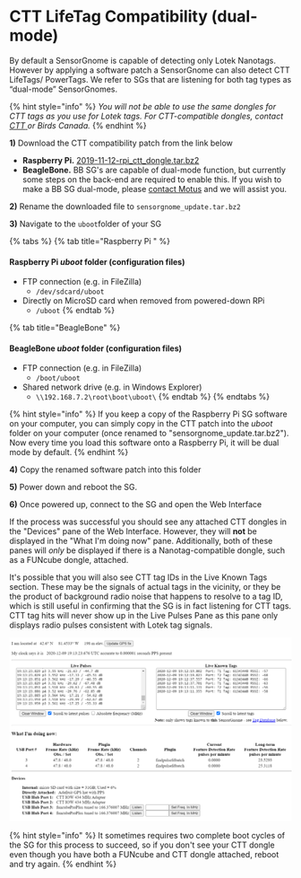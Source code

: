 # CTT LifeTag Compatibility \(dual-mode\)

By default a SensorGnome is capable of detecting only Lotek Nanotags. However by applying a software patch a SensorGnome can also detect CTT LifeTags/ PowerTags. We refer to SGs that are listening for both tag types as “dual-mode” SensorGnomes. 

{% hint style="info" %}
_You will not be able to use the same dongles for CTT tags as you use for Lotek tags. For CTT-compatible dongles, contact_ [_CTT_ ](https://store.celltracktech.com/products/lifetag-motus-adapter)_or Birds Canada._
{% endhint %}

**1\)** Download the CTT compatibility patch from the link below

* **Raspberry Pi.**  [2019-11-12-rpi\_ctt\_dongle.tar.bz2](https://s3.amazonaws.com/media.celltracktech.com/sensorgnome/raspberry/2019-11-12-rpi_ctt_dongle.tar.bz2)
* **BeagleBone.** BB SG's are capable of dual-mode function, but currently some steps on the back-end are required to enable this. If you wish to make a BB SG dual-mode, please [contact Motus](mailto:motus@birdscanada.org) and we will assist you.

**2\)** Rename the downloaded file to `sensorgnome_update.tar.bz2`

**3\)** Navigate to the `uboot`folder of your SG

{% tabs %}
{% tab title="Raspberry Pi " %}
#### Raspberry Pi _uboot_ folder \(configuration files\)

* FTP connection \(e.g. in FileZilla\)
  * `/dev/sdcard/uboot`
* Directly on MicroSD card when removed from powered-down RPi
  * `/uboot`
{% endtab %}

{% tab title="BeagleBone" %}
#### BeagleBone _uboot_ folder \(configuration files\)

* FTP connection \(e.g. in FileZilla\)
  * `/boot/uboot`
* Shared network drive \(e.g. in Windows Explorer\)
  * `\\192.168.7.2\root\boot\uboot\`
{% endtab %}
{% endtabs %}

{% hint style="info" %}
If you keep a copy of the Raspberry Pi SG software on your computer, you can simply copy in the CTT patch into the _uboot_ folder on your computer \(once renamed to "sensorgnome\_update.tar.bz2"\). Now every time you load this software onto a Raspberry Pi, it will be dual mode by default.
{% endhint %}

**4\)** Copy the renamed software patch into this folder

**5\)** Power down and reboot the SG.

**6\)** Once powered up, connect to the SG and open the Web Interface

If the process was successful you should see any attached CTT dongles in the "Devices" pane of the Web Interface. However, they will **not** be displayed in the "What I'm doing now" pane. Additionally, both of these panes will _only_ be displayed if there is a Nanotag-compatible dongle, such as a FUNcube dongle, attached.

It's possible that you will also see CTT tag IDs in the Live Known Tags section. These may be the signals of actual tags in the vicinity, or they be the product of background radio noise that happens to resolve to a tag ID, which is still useful in confirming that the SG is in fact listening for CTT tags. CTT tag hits will never show up in the Live Pulses Pane as this pane only displays radio pulses consistent with Lotek tag signals.

 

![Web Interface of dual-mode SG. Note: there may not be any CTT tag IDs in the Live Known Tags section ](.gitbook/assets/cttdongle.png)

{% hint style="info" %}
It sometimes requires two complete boot cycles of the SG for this process to succeed, so if you don't see your CTT dongle even though you have both a FUNcube and CTT dongle attached, reboot and try again.
{% endhint %}

